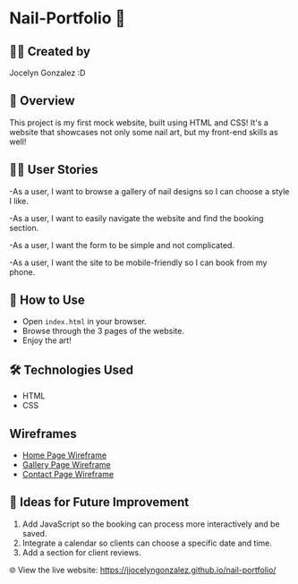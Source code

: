 # Nail-Portfolio 💅

## 👩‍🎨 Created by
Jocelyn Gonzalez :D

## 📝 Overview
This project is my first mock website, built using HTML and CSS! It's a website that showcases not only some nail art, but my front-end skills as well!

## 🧑‍💻 User Stories
-As a user, I want to browse a gallery of nail designs so I can choose a style I like.

-As a user, I want to easily navigate the website and find the booking section.

-As a user, I want the form to be simple and not complicated.

-As a user, I want the site to be mobile-friendly so I can book from my phone.

## 🚀 How to Use
- Open `index.html` in your browser.
- Browse through the 3 pages of the website.
- Enjoy the art!

## 🛠️ Technologies Used
- HTML
- CSS

## Wireframes
- [Home Page Wireframe](wireframes/home.png)
- [Gallery Page Wireframe](wireframes/gallery.png)
- [Contact Page Wireframe](wireframes/contact.png)

## 🌱 Ideas for Future Improvement
1. Add JavaScript so the booking can process more interactively and be saved.
2. Integrate a calendar so clients can choose a specific date and time.
3. Add a section for client reviews.

🌐 View the live website: 
https://jjocelyngonzalez.github.io/nail-portfolio/